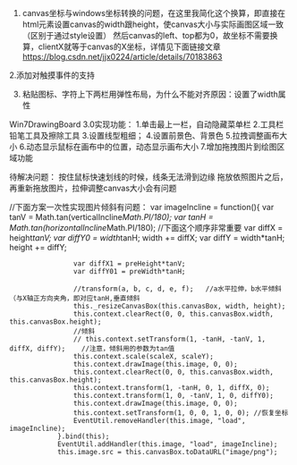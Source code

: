 1. canvas坐标与windows坐标转换的问题，在这里我简化这个换算，即直接在html元素设置canvas的width跟height，使canvas大小与实际画图区域一致（区别于通过style设置）
然后canvas的left、top都为0，故坐标不需要换算，clientX就等于canvas的X坐标，详情见下面链接文章
https://blog.csdn.net/jjx0224/article/details/70183863

2.添加对触摸事件的支持

3. 粘贴图标、字符上下两栏用弹性布局，为什么不能对齐原因：设置了width属性


Win7DrawingBoard 3.0实现功能：
1.单击最上一栏，自动隐藏菜单栏
2.工具栏铅笔工具及擦除工具
3.设置线型粗细；
4.设置前景色、背景色
5.拉拽调整画布大小
6.动态显示鼠标在画布中的位置，动态显示画布大小
7.增加拖拽图片到绘图区域功能


待解决问题：
按住鼠标快速划线的时候，线条无法滑到边缘
拖放依照图片之后，再重新拖放图片，拉伸调整canvas大小会有问题

//下面方案一次性实现图片倾斜有问题：
var imageIncline = function(){
                    var tanV = Math.tan(verticalIncline*Math.PI/180);
                    var tanH = Math.tan(horizontalIncline*Math.PI/180);
                    //下面这个顺序非常重要
                    var diffX = height*tanV;
                    var diffY0 = width*tanH;
                    width += diffX;
                    var diffY = width*tanH;
                    height += diffY;

                    var diffX1 = preHeight*tanV;
                    var diffY01 = preWidth*tanH;

                    //transform(a, b, c, d, e, f);   //a水平拉伸，b水平倾斜（与X轴正方向夹角，即对应tanH,垂直倾斜
                    this._resizeCanvasBox(this.canvasBox, width, height);
                    this.context.clearRect(0, 0, this.canvasBox.width, this.canvasBox.height);
                    //倾斜
                    // this.context.setTransform(1, -tanH, -tanV, 1, diffX, diffY);    //注意，倾斜用的参数为tan值
                    this.context.scale(scaleX, scaleY);
                    this.context.drawImage(this.image, 0, 0);
                    this.context.clearRect(0, 0, this.canvasBox.width, this.canvasBox.height);
                    this.context.transform(1, -tanH, 0, 1, diffX, 0);
                    this.context.transform(1, 0, -tanV, 1, 0, diffY0);
                    this.context.drawImage(this.image, 0, 0);
                    this.context.setTransform(1, 0, 0, 1, 0, 0); //恢复坐标
                    EventUtil.removeHandler(this.image, "load", imageIncline);
                }.bind(this);
                EventUtil.addHandler(this.image, "load", imageIncline);
                this.image.src = this.canvasBox.toDataURL("image/png");